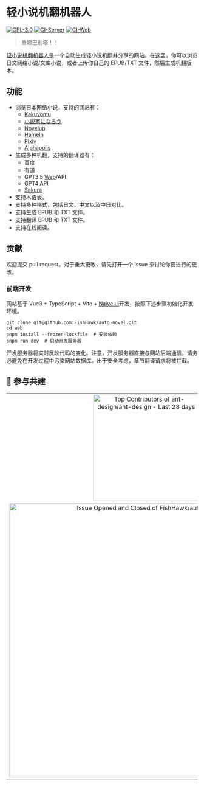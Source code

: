 # 轻小说机翻机器人

[![GPL-3.0](https://img.shields.io/github/license/FishHawk/auto-novel)](https://github.com/FishHawk/auto-novel#license)
[![CI-Server](https://github.com/FishHawk/auto-novel/workflows/CI-Server/badge.svg)](https://github.com/FishHawk/auto-novel/actions/workflows/CI-Server.yml)
[![CI-Web](https://github.com/FishHawk/auto-novel/workflows/CI-Web/badge.svg)](https://github.com/FishHawk/auto-novel/actions/workflows/CI-Web.yml)

> 重建巴别塔！！

[轻小说机翻机器人](https://books.fishhawk.top/)是一个自动生成轻小说机翻并分享的网站。在这里，你可以浏览日文网络小说/文库小说，或者上传你自己的 EPUB/TXT 文件，然后生成机翻版本。

## 功能

- 浏览日本网络小说，支持的网站有：
  - [Kakuyomu](https://kakuyomu.jp/)
  - [小説家になろう](https://syosetu.com/)
  - [Novelup](https://novelup.plus/)
  - [Hameln](https://syosetu.org/)
  - [Pixiv](https://www.pixiv.net/)
  - [Alphapolis](https://www.alphapolis.co.jp/)
- 生成多种机翻，支持的翻译器有：
  - 百度
  - 有道
  - GPT3.5 [Web](https://chat.openai.com/)/API
  - GPT4 API
  - [Sakura](https://huggingface.co/sakuraumi/Sakura-13B-Galgame)
- 支持术语表。
- 支持多种格式，包括日文、中文以及中日对比。
- 支持生成 EPUB 和 TXT 文件。
- 支持翻译 EPUB 和 TXT 文件。
- 支持在线阅读。

## 贡献

欢迎提交 pull request。对于重大更改，请先打开一个 issue 来讨论你要进行的更改。

### 前端开发

网站基于 Vue3 + TypeScript + Vite + [Naive ui](https://www.naiveui.com/zh-CN)开发，按照下述步骤初始化开发环境。

```shell
git clone git@github.com:FishHawk/auto-novel.git
cd web
pnpm install --frozen-lockfile  # 安装依赖
pnpm run dev  # 启动开发服务器
```

开发服务器将实时反映代码的变化。注意，开发服务器直接与网站后端通信，请务必避免在开发过程中污染网站数据库。出于安全考虑，章节翻译请求将被拦截。

## 🤝 参与共建 

<table>
  <tr>
    <td>
      <a href="https://next.ossinsight.io/widgets/official/compose-recent-top-contributors?repo_id=559577341" target="_blank" style="display: block" align="center">
        <picture>
          <source media="(prefers-color-scheme: dark)" srcset="https://next.ossinsight.io/widgets/official/compose-recent-top-contributors/thumbnail.png?repo_id=559577341&image_size=auto&color_scheme=dark" width="280">
          <img alt="Top Contributors of ant-design/ant-design - Last 28 days" src="https://next.ossinsight.io/widgets/official/compose-recent-top-contributors/thumbnail.png?repo_id=559577341&image_size=auto&color_scheme=light" width="280">
        </picture>
      </a>
    </td>
    <td rowspan="2">
      <a href="https://next.ossinsight.io/widgets/official/compose-last-28-days-stats?repo_id=559577341" target="_blank" style="display: block" align="center">
        <picture>
          <source media="(prefers-color-scheme: dark)" srcset="https://next.ossinsight.io/widgets/official/compose-last-28-days-stats/thumbnail.png?repo_id=559577341&image_size=auto&color_scheme=dark" width="655" height="auto">
          <img alt="Performance Stats of ant-design/ant-design - Last 28 days" src="https://next.ossinsight.io/widgets/official/compose-last-28-days-stats/thumbnail.png?repo_id=559577341&image_size=auto&color_scheme=light" width="655" height="auto">
        </picture>
      </a>
    </td>
  </tr>
  <tr>
    <td>
      <a href="https://next.ossinsight.io/widgets/official/analyze-repo-issue-opened-and-closed?repo_id=559577341" target="_blank" style="display: block" align="center">
    <picture>
      <source media="(prefers-color-scheme: dark)" srcset="https://next.ossinsight.io/widgets/official/analyze-repo-issue-opened-and-closed/thumbnail.png?repo_id=559577341&image_size=auto&color_scheme=dark" width="721" height="auto">
      <img alt="Issue Opened and Closed of FishHawk/auto-novel" src="https://next.ossinsight.io/widgets/official/analyze-repo-issue-opened-and-closed/thumbnail.png?repo_id=559577341&image_size=auto&color_scheme=light" width="721" height="auto">
    </picture>
  </a>
    </td>
  </tr>
</table>
